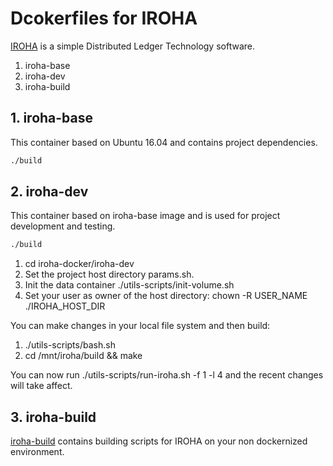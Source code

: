 # Dcokerfiles for IROHA

[IROHA](http://iroha.tech/) is a simple Distributed Ledger Technology software.

1. iroha-base
1. iroha-dev
1. iroha-build

## 1. iroha-base

This container based on Ubuntu 16.04 and contains project dependencies.

``` bash
./build
```

## 2. iroha-dev

This container based on iroha-base image and is used for project development and testing.

``` bash
./build
```

1) cd iroha-docker/iroha-dev  
1) Set the project host directory params.sh.  
2) Init the data container ./utils-scripts/init-volume.sh  
3) Set your user as owner of the host directory: chown -R USER_NAME ./IROHA_HOST_DIR

You can make changes in your local file system and then build:  
1) ./utils-scripts/bash.sh  
2) cd /mnt/iroha/build && make

You can now run ./utils-scripts/run-iroha.sh -f 1 -l 4 and the recent changes will take affect.

## 3. iroha-build
[iroha-build](iroha-build/) contains building scripts for IROHA on your non dockernized environment.
